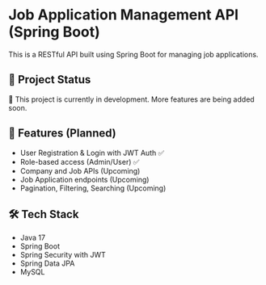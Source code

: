 # Job Application Management API (Spring Boot)

This is a RESTful API built using Spring Boot for managing job applications.

## 🚧 Project Status

🔧 This project is currently in development. More features are being added soon.

## 🔑 Features (Planned)
- User Registration & Login with JWT Auth ✅
- Role-based access (Admin/User) ✅
- Company and Job APIs (Upcoming)
- Job Application endpoints (Upcoming)
- Pagination, Filtering, Searching (Upcoming)

## 🛠 Tech Stack
- Java 17
- Spring Boot
- Spring Security with JWT
- Spring Data JPA
- MySQL 